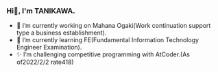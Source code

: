 ### Hi👋, I'm TANIKAWA.

<!--
**yrtanikawa/yrtanikawa** is a ✨ _special_ ✨ repository because its `README.md` (this file) appears on your GitHub profile.

Here are some ideas to get you started:

- 🔭 I’m currently working on ...
- 🌱 I’m currently learning ...
- 👯 I’m looking to collaborate on ...
- 🤔 I’m looking for help with ...
- 💬 Ask me about ...
- 📫 How to reach me: ...
- 😄 Pronouns: ...
- ⚡ Fun fact: ...
-->
- 🔭 I’m currently working on Mahana Ogaki(Work continuation support type a business establishment).
- 🌱 I’m currently learning FE(Fundamental Information Technology Engineer Examination).
- ✨ I’m challenging competitive programming with AtCoder.(As of2022/2/2 rate418)
